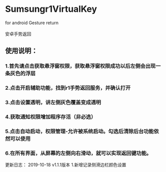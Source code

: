 # Sumsungr1VirtualKey
for android Gesture return 
<br><br>安卓手势返回

## **使用说明：**

### 1.首先请点击获取悬浮窗权限，获取悬浮窗权限成功以后左侧会出现一条灰色的浮层
### 2.点击开启辅助功能，找到r1手势返回服务，并确认打开
### 3.点击设置透明，讲左侧灰色覆盖变成透明
### 4.获取通知权限增加程序存活（非必选）
### 5.点击自动启动，权限管理-允许被系统启动。勾选后清除后台功能依然可以使用
### 6.在所有界面，从屏幕的左侧向右滑动，就可以实现返回键功能。


更新日志：
2019-10-18 
v1.1.1版本
1.新增记录侧滑边栏颜色设置
